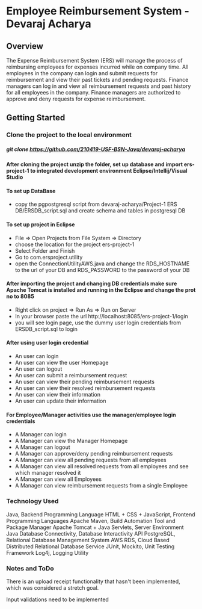 # Employee Reimbursement System - Devaraj Acharya #
## Overview ##

The Expense Reimbursement System (ERS) will manage the process of reimbursing employees for expenses incurred while on company time. All employees in the company can login and submit requests for reimbursement and view their past tickets and pending requests. Finance managers can log in and view all reimbursement requests and past history for all employees in the company. Finance managers are authorized to approve and deny requests for expense reimbursement.

## Getting Started ##

### Clone the project to the local environment ###
##### git clone https://github.com/210419-USF-BSN-Java/devaraj-acharya #####

#### After cloning the project unzip the folder, set up database and import ers-project-1 to integrated development environment Eclipse/Intellij/Visual Studio ####
#### To set up DataBase ####
- copy the pgpostgresql script from devaraj-acharya/Project-1 ERS DB/ERSDB_script.sql and create schema and tables in postgresql DB
#### To set up project in Eclipse ####
- File => Open Projects from File System => Directory 
- choose the location for the project ers-project-1
- Select Folder and Finish
- Go to com.ersproject.utility
- open the ConnectionUtilityAWS.java and change the RDS_HOSTNAME to the url of your DB and RDS_PASSWORD to the password of your DB
#### After importing the project and changing DB credentials make sure Apache Tomcat is installed and running in the Eclipse and change the prot no to 8085 ####
- Right click on project => Run As => Run on Server
- In your browser paste the url http://localhost:8085/ers-project-1/login
- you will see login page, use the dummy user login credentials from  ERSDB_script.sql to login

#### After using user login credential  ####
- An user can login
- An user can view the user Homepage
- An user can logout
- An user can submit a reimbursement request
- An user can view their pending reimbursement requests
- An user can view their resolved reimbursement requests
- An user can view their information
- An user can update their information

#### For Employee/Manager activities use the manager/employee login credentials  ####
- A Manager can login
- A Manager can view the Manager Homepage
- A Manager can logout
- A Manager can approve/deny pending reimbursement requests
- A Manager can view all pending requests from all employees
- A Manager can view all resolved requests from all employees and see which manager resolved it
- A Manager can view all Employees
- A Manager can view reimbursement requests from a single Employee

### Technology Used ###
Java, Backend Programming Language
HTML + CSS + JavaScript, Frontend Programming Languages
Apache Maven, Build Automation Tool and Package Manager
Apache Tomcat + Java Servlets, Server Environment
Java Database Connectivity, Database Interactivity API
PostgreSQL, Relational Database Management System
AWS RDS, Cloud Based Distributed Relational Database Service
JUnit, Mockito, Unit Testing Framework
Log4j, Logging Utility

### Notes and ToDo ###
There is an upload receipt functionality that hasn't been implemented, which was considered a stretch goal.

Input validations need to be implemented

